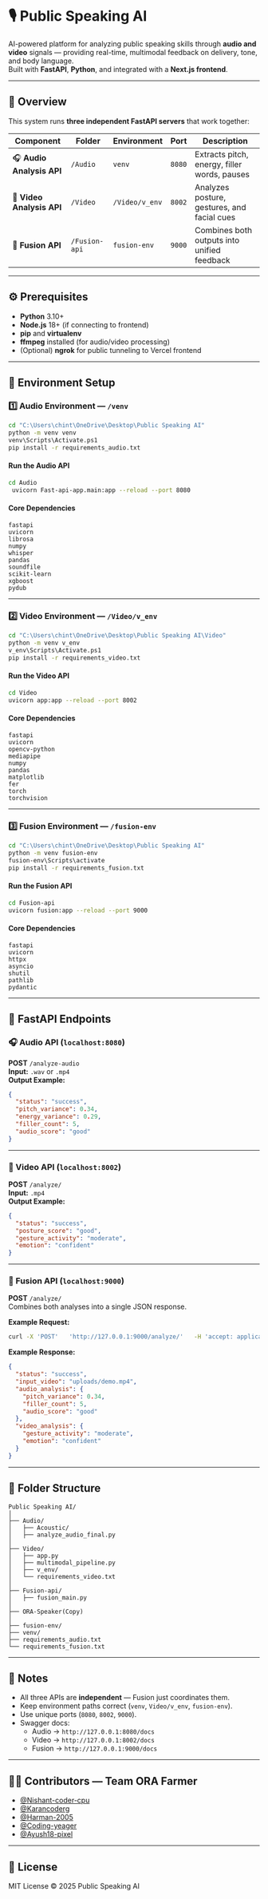 # 🎙️ Public Speaking AI

AI-powered platform for analyzing public speaking skills through **audio and video** signals — providing real-time, multimodal feedback on delivery, tone, and body language.  
Built with **FastAPI**, **Python**, and integrated with a **Next.js frontend**.

---

## 🧠 Overview

This system runs **three independent FastAPI servers** that work together:

| Component | Folder | Environment | Port | Description |
|------------|---------|-------------|-------|--------------|
| 🎧 **Audio Analysis API** | `/Audio` | `venv` | `8080` | Extracts pitch, energy, filler words, pauses |
| 🎥 **Video Analysis API** | `/Video` | `/Video/v_env` | `8002` | Analyzes posture, gestures, and facial cues |
| 🔗 **Fusion API** | `/Fusion-api` | `fusion-env` | `9000` | Combines both outputs into unified feedback |

---

## ⚙️ Prerequisites

- **Python** 3.10+
- **Node.js** 18+ (if connecting to frontend)
- **pip** and **virtualenv**
- **ffmpeg** installed (for audio/video processing)
- (Optional) **ngrok** for public tunneling to Vercel frontend

---

## 🧩 Environment Setup

### 1️⃣ Audio Environment — `/venv`

```bash
cd "C:\Users\chint\OneDrive\Desktop\Public Speaking AI"
python -m venv venv
venv\Scripts\Activate.ps1
pip install -r requirements_audio.txt
```

#### Run the Audio API
```bash
cd Audio
 uvicorn Fast-api-app.main:app --reload --port 8080
```

#### Core Dependencies
```
fastapi
uvicorn
librosa
numpy
whisper
pandas
soundfile
scikit-learn
xgboost
pydub
```

---

### 2️⃣ Video Environment — `/Video/v_env`

```bash
cd "C:\Users\chint\OneDrive\Desktop\Public Speaking AI\Video"
python -m venv v_env
v_env\Scripts\Activate.ps1
pip install -r requirements_video.txt
```

#### Run the Video API
```bash
cd Video
uvicorn app:app --reload --port 8002
```

#### Core Dependencies
```
fastapi
uvicorn
opencv-python
mediapipe
numpy
pandas
matplotlib
fer
torch
torchvision
```

---

### 3️⃣ Fusion Environment — `/fusion-env`

```bash
cd "C:\Users\chint\OneDrive\Desktop\Public Speaking AI"
python -m venv fusion-env
fusion-env\Scripts\activate
pip install -r requirements_fusion.txt
```

#### Run the Fusion API
```bash
cd Fusion-api
uvicorn fusion:app --reload --port 9000
```

#### Core Dependencies
```
fastapi
uvicorn
httpx
asyncio
shutil
pathlib
pydantic
```

---

## 🔗 FastAPI Endpoints

### 🎧 Audio API (`localhost:8080`)
**POST** `/analyze-audio`  
**Input:** `.wav` or `.mp4`  
**Output Example:**
```json
{
  "status": "success",
  "pitch_variance": 0.34,
  "energy_variance": 0.29,
  "filler_count": 5,
  "audio_score": "good"
}
```

---

### 🎥 Video API (`localhost:8002`)
**POST** `/analyze/`  
**Input:** `.mp4`  
**Output Example:**
```json
{
  "status": "success",
  "posture_score": "good",
  "gesture_activity": "moderate",
  "emotion": "confident"
}
```

---

### 🔗 Fusion API (`localhost:9000`)
**POST** `/analyze/`  
Combines both analyses into a single JSON response.

**Example Request:**
```bash
curl -X 'POST'   'http://127.0.0.1:9000/analyze/'   -H 'accept: application/json'   -H 'Content-Type: multipart/form-data'   -F 'file=@demo.mp4;type=video/mp4'
```

**Example Response:**
```json
{
  "status": "success",
  "input_video": "uploads/demo.mp4",
  "audio_analysis": {
    "pitch_variance": 0.34,
    "filler_count": 5,
    "audio_score": "good"
  },
  "video_analysis": {
    "gesture_activity": "moderate",
    "emotion": "confident"
  }
}
```

---

## 📁 Folder Structure

```
Public Speaking AI/
│
├── Audio/
│   ├── Acoustic/
│   ├── analyze_audio_final.py
│
├── Video/
│   ├── app.py
│   ├── multimodal_pipeline.py
│   ├── v_env/
│   └── requirements_video.txt  
│
├── Fusion-api/
│   ├── fusion_main.py
│
├── ORA-Speaker(Copy)
│
├── fusion-env/
├── venv/
├── requirements_audio.txt
└── requirements_fusion.txt

```

---

## 🧾 Notes

- All three APIs are **independent** — Fusion just coordinates them.  
- Keep environment paths correct (`venv`, `Video/v_env`, `fusion-env`).
- Use unique ports (`8080`, `8002`, `9000`).
- Swagger docs:
  - Audio → `http://127.0.0.1:8080/docs`
  - Video → `http://127.0.0.1:8002/docs`
  - Fusion → `http://127.0.0.1:9000/docs`

---

## 🧑‍💻 Contributors — Team ORA Farmer

- [@Nishant-coder-cpu](https://github.com/Nishant-coder-cpu)  
- [@Karancoderg](https://github.com/Karancoderg)  
- [@Harman-2005](https://github.com/Harman-2005)  
- [@Coding-yeager](https://github.com/Coding-yeager)  
- [@Ayush18-pixel](https://github.com/Ayush18-pixel)



---

## 🪪 License
MIT License © 2025 Public Speaking AI
